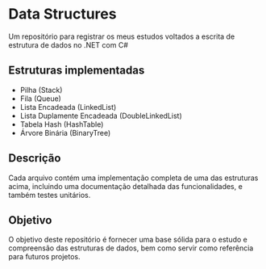 # Data Structures
Um repositório para registrar os meus estudos voltados a escrita de estrutura de dados no .NET com C#
## Estruturas implementadas
- Pilha (Stack)
- Fila (Queue)
- Lista Encadeada (LinkedList)
- Lista Duplamente Encadeada (DoubleLinkedList)
- Tabela Hash (HashTable)
- Árvore Binária (BinaryTree)
## Descrição
Cada arquivo contém uma implementação completa de uma das estruturas acima, incluindo uma documentação detalhada das funcionalidades, e também testes unitários.
## Objetivo
O objetivo deste repositório é fornecer uma base sólida para o estudo e compreensão das estruturas de dados, bem como servir como referência para futuros projetos.